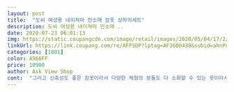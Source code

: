 ```yaml
---
layout: post 
title:  "도씨 여성용 네이쳐마 민소매 잠옷 상하의세트" 
description: 도씨 여성용 네이쳐마 민소매 ..
date: 2020-07-23 06:01:13 
img: https://static.coupangcdn.com/image/retail/images/2020/05/04/17/2/913a10d2-d7d8-4213-9e1c-8faa93b4cf38.jpg 
linkUrl: https://link.coupang.com/re/AFFSDP?lptag=AF3600438&subid=ahnPublicAsk&pageKey=1548582466&itemId=2650522431&vendorItemId=70641355010&traceid=V0-113-705bef41fdd420ca 
categories: [1001] 
color: A566FF 
price: 10900 
author: Ask View Shop 
cont:  "그리고 신축성도 좋은 잠옷이라서 다양한 체형의 분들도 다 소화할 수 있는 옷이라서 체구가 있으신 부모님 선물용으로 구입하기에도 좋은 제품인 것 같아요.<br/> 저는 평소 55사이즈를 입는 엄마가 입어보았는데 여유롭게 잘 맞았아요.<br/> 귀여운 느낌으로 입기에 좋은 것 같아요.<br/> 디자인 이쁘네요 ㅎㅎ<br/>근데 제가 팔살이 진짜 많은편이라서 민소매는 잘 안입는데 프릴 너무 귀여워서 안살수가 없었어요<br/>받았는데 포장이 너무 예쁘게 되있어서 기분 좋더라구요 헤헤 쿠팡 그냥 비닐에 덜렁 보내주는 경우가 많은데 여긴 아니라서 기분 최고 ♡<br/>밤에 뭐라도 입고 자는게 좋을거 같아서 막 찾아보다가 넘 깜찍한 잠옷 발견해서 바로 구매해봤어요 ㅎㅎ<br/>배송도 하루만에 올 정도로 정말 빠르고, 만족스러운 제품입니다!!<br/>여름에 입을 옷으로 엄마가 민소매 잠옷 세트를 필요로 하셔서 찾다가 가격도 저렴하고 소재도 좋아보여서 와인색상으로 주문해 봤어요.<br/><br/>일단 여름맞이 구매했는데 맘에 들어요 소재도 찰랑거리면서 구김이 덜하고 빨래하기도 쉽네요 통풍이 잘되서 무더운 여름이 와도 잠옷으로 활용도 만점 집에서 생활하기도 편하고 거추장 스럽지 않아 무엇보다 좋았어요 나시인데 부담스럽지않은 나시에요 저는 평소 55사이즈 착용하는데 딱 부담없이 맞았어요 너무 핏되는건 잘 때 불편하던데 잠이솔솔 꿀잠 예약입니다 색깔별로 쟁이고플만큼 맘에 드네요 오랜만에 편한 잠옷 득템했어요 배송도 빨라서 좋아요 여름에 주구장창 착용 할 걸 같아요<br/>잠옷 뭐 살지 고민 하고 계신다면 이거 추천드려요 ♡<br/>재질은 마 재질로 너무 시원한 재질이구 사이즈도 넉넉해서 좀 체격이 있으신 분들도 충분히 !! 입으실수 있을거 같아요 ❤️<br/>진짜 색 엄청 고민하다가 민트로 골랐는데 후회는 없습니다 ... <br/> 너무 깜찍해요 정말 색이랑 땡땡이랑 프릴의 조화 완벽 그 자체 입니다 진짜루 ㅠㅠ<br/>편하고 귀여워서 언니도 사기로 했어요 쿄쿄<br/>" 
---
```

